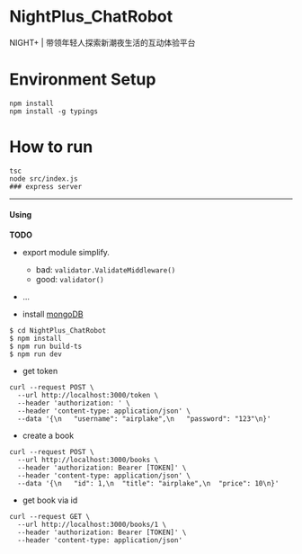 # NightPlus_ChatRobot
NIGHT+ | 带领年轻人探索新潮夜生活的互动体验平台

# Environment Setup

```
npm install
npm install -g typings

```

# How to run

```
tsc
node src/index.js
### express server
```

----

#### Using

**TODO**
- export module simplify.
	- bad: `validator.ValidateMiddleware()`
	- good: `validator()`
- ...

- install [mongoDB](https://github.com/mongodb/mongo)

```shell
$ cd NightPlus_ChatRobot
$ npm install
$ npm run build-ts
$ npm run dev
```

- get token
```
curl --request POST \
  --url http://localhost:3000/token \
  --header 'authorization: ' \
  --header 'content-type: application/json' \
  --data '{\n	"username": "airplake",\n	"password": "123"\n}'
```

- create a book
```
curl --request POST \
  --url http://localhost:3000/books \
  --header 'authorization: Bearer [TOKEN]' \
  --header 'content-type: application/json' \
  --data '{\n	"id": 1,\n	"title": "airplake",\n	"price": 10\n}'
```

- get book via id
```
curl --request GET \
  --url http://localhost:3000/books/1 \
  --header 'authorization: Bearer [TOKEN]' \
  --header 'content-type: application/json'
```